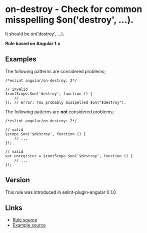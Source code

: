<!-- WARNING: Generated documentation. Edit docs and examples in the rule and examples file ('rules/on-destroy.js', 'examples/on-destroy.js'). -->

# on-destroy - Check for common misspelling $on('destroy', ...).

It should be $on('$destroy', ...).

**Rule based on Angular 1.x**

## Examples

The following patterns are considered problems;

    /*eslint angular/on-destroy: 2*/

    // invalid
    $rootScope.$on('destroy', function () {
        // ...
    }); // error: You probably misspelled $on("$destroy").

The following patterns are **not** considered problems;

    /*eslint angular/on-destroy: 2*/

    // valid
    $scope.$on('$destroy', function () {
        // ...
    });

    // valid
    var unregister = $rootScope.$on('$destroy', function () {
        // ...
    });

## Version

This rule was introduced in eslint-plugin-angular 0.1.0

## Links

* [Rule source](/rules/on-destroy.js)
* [Example source](/examples/on-destroy.js)
